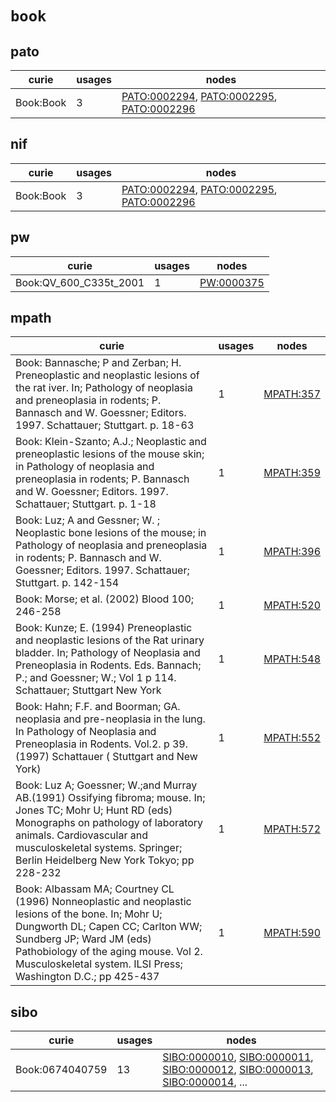 # `book`

## pato

| curie     |   usages | nodes                                                                                                                                                                                 |
|-----------|----------|---------------------------------------------------------------------------------------------------------------------------------------------------------------------------------------|
| Book:Book |        3 | [PATO:0002294](http://purl.obolibrary.org/obo/PATO_0002294), [PATO:0002295](http://purl.obolibrary.org/obo/PATO_0002295), [PATO:0002296](http://purl.obolibrary.org/obo/PATO_0002296) |

## nif

| curie     |   usages | nodes                                                                                                                                                                                 |
|-----------|----------|---------------------------------------------------------------------------------------------------------------------------------------------------------------------------------------|
| Book:Book |        3 | [PATO:0002294](http://purl.obolibrary.org/obo/PATO_0002294), [PATO:0002295](http://purl.obolibrary.org/obo/PATO_0002295), [PATO:0002296](http://purl.obolibrary.org/obo/PATO_0002296) |

## pw

| curie                  |   usages | nodes                                                   |
|------------------------|----------|---------------------------------------------------------|
| Book:QV_600_C335t_2001 |        1 | [PW:0000375](http://purl.obolibrary.org/obo/PW_0000375) |

## mpath

| curie                                                                                                                                                                                                                                                                      |   usages | nodes                                                 |
|----------------------------------------------------------------------------------------------------------------------------------------------------------------------------------------------------------------------------------------------------------------------------|----------|-------------------------------------------------------|
| Book: Bannasche; P and Zerban; H. Preneoplastic and neoplastic lesions of the rat iver. In; Pathology of neoplasia and preneoplasia in rodents; P. Bannasch and W. Goessner; Editors. 1997. Schattauer; Stuttgart. p. 18-63                                                |        1 | [MPATH:357](http://purl.obolibrary.org/obo/MPATH_357) |
| Book: Klein-Szanto; A.J.; Neoplastic and preneoplastic lesions of the mouse skin; in Pathology of neoplasia and preneoplasia in rodents; P. Bannasch and W. Goessner; Editors. 1997. Schattauer; Stuttgart. p. 1-18                                                        |        1 | [MPATH:359](http://purl.obolibrary.org/obo/MPATH_359) |
| Book: Luz; A and Gessner; W. ; Neoplastic bone lesions of the mouse; in Pathology of neoplasia and preneoplasia in rodents; P. Bannasch and W. Goessner; Editors. 1997. Schattauer; Stuttgart. p. 142-154                                                                  |        1 | [MPATH:396](http://purl.obolibrary.org/obo/MPATH_396) |
| Book: Morse; et al. (2002) Blood 100; 246-258                                                                                                                                                                                                                              |        1 | [MPATH:520](http://purl.obolibrary.org/obo/MPATH_520) |
| Book: Kunze; E. (1994) Preneoplastic and neoplastic lesions of the Rat urinary bladder. In; Pathology of Neoplasia and Preneoplasia in Rodents. Eds. Bannach; P.;  and Goessner; W.;  Vol 1 p 114. Schattauer; Stuttgart New York                                          |        1 | [MPATH:548](http://purl.obolibrary.org/obo/MPATH_548) |
| Book: Hahn; F.F. and Boorman; GA. neoplasia and pre-neoplasia in the lung. In Pathology of Neoplasia and Preneoplasia in Rodents. Vol.2. p 39. (1997) Schattauer ( Stuttgart and New York)                                                                                 |        1 | [MPATH:552](http://purl.obolibrary.org/obo/MPATH_552) |
| Book: Luz A; Goessner; W.;and Murray AB.(1991) Ossifying fibroma; mouse. In; Jones TC; Mohr U; Hunt RD (eds) Monographs on pathology of laboratory animals. Cardiovascular and musculoskeletal systems. Springer; Berlin Heidelberg New York Tokyo; pp 228-232             |        1 | [MPATH:572](http://purl.obolibrary.org/obo/MPATH_572) |
| Book: Albassam MA; Courtney CL (1996) Nonneoplastic and neoplastic lesions of the bone. In; Mohr U; Dungworth DL; Capen CC; Carlton WW; Sundberg JP; Ward JM (eds) Pathobiology of the aging mouse. Vol 2. Musculoskeletal system. ILSI Press; Washington D.C.; pp 425-437 |        1 | [MPATH:590](http://purl.obolibrary.org/obo/MPATH_590) |

## sibo

| curie           |   usages | nodes                                                                                                                                                                                                                                                                                                                |
|-----------------|----------|----------------------------------------------------------------------------------------------------------------------------------------------------------------------------------------------------------------------------------------------------------------------------------------------------------------------|
| Book:0674040759 |       13 | [SIBO:0000010](http://purl.obolibrary.org/obo/SIBO_0000010), [SIBO:0000011](http://purl.obolibrary.org/obo/SIBO_0000011), [SIBO:0000012](http://purl.obolibrary.org/obo/SIBO_0000012), [SIBO:0000013](http://purl.obolibrary.org/obo/SIBO_0000013), [SIBO:0000014](http://purl.obolibrary.org/obo/SIBO_0000014), ... |

